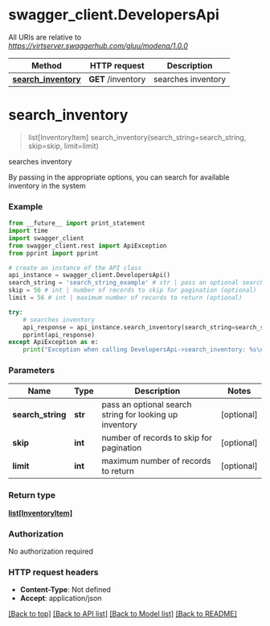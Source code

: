 # swagger_client.DevelopersApi

All URIs are relative to *https://virtserver.swaggerhub.com/gluu/modena/1.0.0*

Method | HTTP request | Description
------------- | ------------- | -------------
[**search_inventory**](DevelopersApi.md#search_inventory) | **GET** /inventory | searches inventory


# **search_inventory**
> list[InventoryItem] search_inventory(search_string=search_string, skip=skip, limit=limit)

searches inventory

By passing in the appropriate options, you can search for available inventory in the system 

### Example 
```python
from __future__ import print_statement
import time
import swagger_client
from swagger_client.rest import ApiException
from pprint import pprint

# create an instance of the API class
api_instance = swagger_client.DevelopersApi()
search_string = 'search_string_example' # str | pass an optional search string for looking up inventory (optional)
skip = 56 # int | number of records to skip for pagination (optional)
limit = 56 # int | maximum number of records to return (optional)

try: 
    # searches inventory
    api_response = api_instance.search_inventory(search_string=search_string, skip=skip, limit=limit)
    pprint(api_response)
except ApiException as e:
    print("Exception when calling DevelopersApi->search_inventory: %s\n" % e)
```

### Parameters

Name | Type | Description  | Notes
------------- | ------------- | ------------- | -------------
 **search_string** | **str**| pass an optional search string for looking up inventory | [optional] 
 **skip** | **int**| number of records to skip for pagination | [optional] 
 **limit** | **int**| maximum number of records to return | [optional] 

### Return type

[**list[InventoryItem]**](InventoryItem.md)

### Authorization

No authorization required

### HTTP request headers

 - **Content-Type**: Not defined
 - **Accept**: application/json

[[Back to top]](#) [[Back to API list]](../README.md#documentation-for-api-endpoints) [[Back to Model list]](../README.md#documentation-for-models) [[Back to README]](../README.md)

